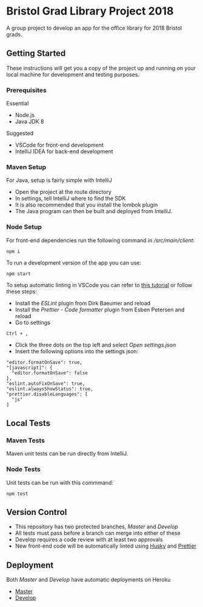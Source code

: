 <!-- prettier-ignore-start -->
# Bristol Grad Library Project 2018

A group project to develop an app for the office library for 2018 Bristol grads.

## Getting Started

These instructions will get you a copy of the project up and running on your local machine for development and testing purposes.

### Prerequisites

Essential

- Node.js
- Java JDK 8

Suggested

- VSCode for front-end development
- IntelliJ IDEA for back-end development

### Maven Setup

For Java, setup is fairly simple with IntelliJ

- Open the project at the route directory
- In settings, tell IntelliJ where to find the SDK
- It is also recommended that you install the lombok plugin
- The Java program can then be built and deployed from IntelliJ.

### Node Setup

For front-end dependencies run the following command in _/src/main/client_:

```
npm i
```

To run a development version of the app you can use:

```
npm start
```

To setup automatic linting in VSCode you can refer to [this tutorial](https://www.youtube.com/watch?v=bfyI9yl3qfE) or follow these steps:

- Install the _ESLint_ plugin from Dirk Baeumer and reload
- Install the _Prettier - Code formatter_ plugin from Esben Petersen and reload
- Go to settings

```
Ctrl + ,
```

- Click the three dots on the top left and select _Open settings.json_
- Insert the following options into the settings json:

```
"editor.formatOnSave": true,
"[javascript]": {
  "editor.formatOnSave": false
},
"eslint.autoFixOnSave": true,
"eslint.alwaysShowStatus": true,
"prettier.disableLanguages": [
  "js"
]
```

## Local Tests

### Maven Tests

Maven unit tests can be run directly from IntelliJ.

### Node Tests

Unit tests can be run with this commmand:

```
npm test
```

## Version Control

- This repository has two protected branches, _Master_ and _Develop_
- All tests must pass before a branch can merge into either of these
- Develop requires a code review with at least two approvals
- New front-end code will be automatically linted using [Husky](https://github.com/typicode/husky) and [Prettier](https://prettier.io/)

## Deployment

Both _Master_ and _Develop_ have automatic deployments on Heroku

- [Master](https://bristol-library.herokuapp.com/)
- [Develop](https://bristol-library-dev.herokuapp.com/)

<!-- prettier-ignore-end -->
